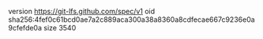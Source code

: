 version https://git-lfs.github.com/spec/v1
oid sha256:4fef0c61bcd0ae7a2c889aca300a38a8360a8cdfecae667c9236e0a9cfefde0a
size 3540
